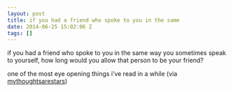 ```yaml
---
layout: post
title: if you had a friend who spoke to you in the same
date: 2014-06-25 15:02:06 Z
tags: []
---
```

if you had a friend who spoke to you in the same way you sometimes speak to yourself, how long would you allow that person to be your friend?

one of the most eye opening things i’ve read in a while (via [mythoughtsarestars](http://mythoughtsarestars.tumblr.com/))

